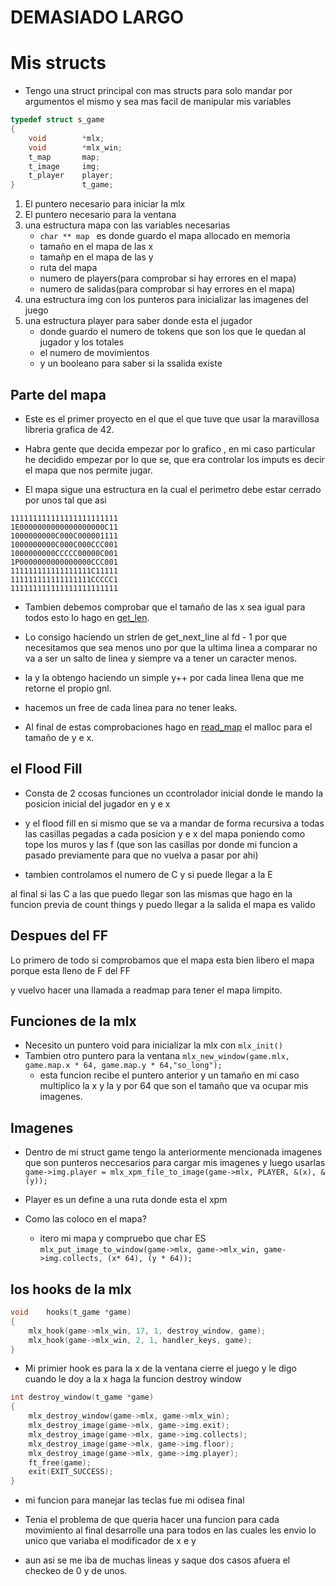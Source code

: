 # DEMASIADO LARGO
# Mis structs

- Tengo una struct principal con mas structs para solo mandar por argumentos el mismo y sea mas facil de manipular mis variables

```c
typedef struct s_game
{
	void		*mlx;
	void		*mlx_win;
	t_map		map;
	t_image		img;
	t_player	player;
}				t_game;
```
1. El puntero necesario para iniciar la mlx
2. El puntero necesario para la ventana
3. una estructura mapa con las variables necesarias 
	- `char ** map ` es donde guardo el mapa allocado en memoria
	- tamaño en el mapa de las x
	- tamañp en el mapa de las y
	- ruta del mapa
	- numero de players(para comprobar si hay errores en el mapa)
	- numero de salidas(para comprobar si hay errores en el mapa)
4. una estructura img con los punteros para inicializar las imagenes del juego
5. una estructura player para saber donde esta el jugador 
	- donde guardo el numero de tokens que son los que le quedan al jugador y los totales 
	- el numero de movimientos 
	- y un booleano para saber si la ssalida existe
## Parte del mapa
- Este es el primer proyecto en el que el que tuve que usar la maravillosa
libreria grafica de 42.

- Habra gente que decida empezar por lo grafico , en mi caso particular he 
decidido empezar por lo que se, que era controlar los imputs es decir el mapa
que nos permite jugar.

- El mapa sigue una estructura en la cual el perimetro debe estar cerrado por 
unos tal que asi
```plaintext
111111111111111111111111
1E0000000000000000000C11
1000000000C000C000001111
1000000000C000C000CCC001
1000000000CCCCC00000C001
1P0000000000000000CCC001
111111111111111111C11111
111111111111111111CCCCC1
111111111111111111111111
```
- Tambien debemos comprobar que el tamaño de las x sea igual para todos 
esto lo hago en [get_len](/src/getmap.c).

- Lo consigo haciendo un strlen de get_next_line al fd - 1 
por que necesitamos que sea menos uno por que la ultima linea a comparar no va
a ser un salto de linea y siempre va a tener un caracter menos.

- la y la obtengo haciendo un simple y++ por cada linea llena que me retorne 
el propio gnl.

- hacemos un free de cada linea para no tener leaks.

- Al final de estas comprobaciones hago en [read_map](/src/read_map.c) 
 el malloc para el tamaño de y e x.

## el Flood Fill

- Consta de 2 ccosas funciones un ccontrolador inicial
donde le mando la posicion inicial del jugador en y e x

- y el flood fill en si mismo que se va a mandar de forma recursiva
a todas las casillas pegadas a cada posicion y e x del mapa poniendo como tope los muros y las f (que son las casillas por donde mi funcion a pasado previamente para que no vuelva a pasar por ahi)
- tambien controlamos el numero de C y si puede llegar a la E

al final si las C a las que puedo llegar son las mismas que hago en la funcion previa de count things y puedo llegar a la salida el mapa es valido

## Despues del FF

Lo primero de todo si comprobamos que el mapa esta bien libero el mapa porque esta lleno de F del FF

y vuelvo hacer una llamada a readmap para tener el mapa limpito.

## Funciones de la mlx
- Necesito un puntero void para inicializar la mlx con
	`mlx_init()`
- Tambien otro puntero para la ventana
	`mlx_new_window(game.mlx, game.map.x * 64, game.map.y * 64,"so_long"); `
	 - esta funcion recibe el puntero anterior y un tamaño en mi caso multiplico la x y la y por 64 que son el tamaño que va ocupar mis imagenes.
## Imagenes

- Dentro de mi struct game tengo la anteriormente mencionada imagenes que son punteros neccesarios para cargar mis imagenes y luego usarlas
`game->img.player = mlx_xpm_file_to_image(game->mlx, PLAYER, &(x), &(y));`
- Player es un define a una ruta donde esta el xpm

- Como las coloco en el mapa?
	- itero mi mapa y compruebo que char ES 
	`mlx_put_image_to_window(game->mlx, game->mlx_win, game->img.collects, (x* 64), (y * 64));`

## los hooks de la mlx
```c
void	hooks(t_game *game)
{
	mlx_hook(game->mlx_win, 17, 1, destroy_window, game);
	mlx_hook(game->mlx_win, 2, 1, handler_keys, game);
}
```
- Mi primier hook es para la x de la ventana cierre el juego y le digo cuando le doy a la x haga la funcion 
destroy window

```c
int	destroy_window(t_game *game)
{
	mlx_destroy_window(game->mlx, game->mlx_win);
	mlx_destroy_image(game->mlx, game->img.exit);
	mlx_destroy_image(game->mlx, game->img.collects);
	mlx_destroy_image(game->mlx, game->img.floor);
	mlx_destroy_image(game->mlx, game->img.player);
	ft_free(game);
	exit(EXIT_SUCCESS);
}
```

- mi funcion para manejar las teclas fue mi odisea final

- Tenia el  problema de que queria hacer una funcion para cada movimiento al final desarrolle  una para todos en las cuales les envio lo unico que variaba el modificador de x e y

- aun asi se me iba de muchas lineas
y saque dos casos afuera el checkeo de 0 y de unos.
